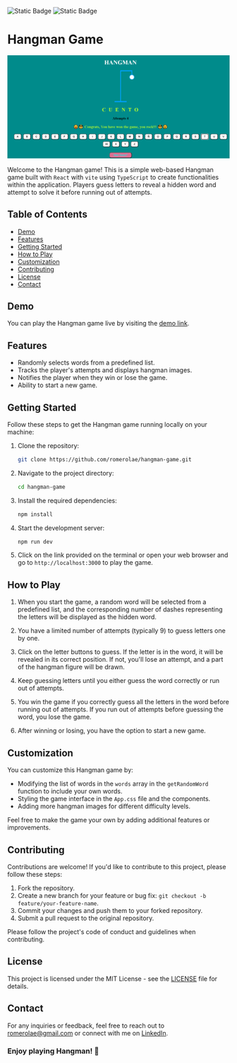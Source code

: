 ![Static Badge](https://img.shields.io/badge/romerolae%40gmail.com-8A2BE2)   ![Static Badge](https://img.shields.io/badge/linkedin.com/in/romerolae/-green)


# Hangman Game

![Alt text](image.png)

Welcome to the Hangman game! This is a simple web-based Hangman game built with `React` with `vite` using `TypeScript` to create functionalities within the application. Players guess letters to reveal a hidden word and attempt to solve it before running out of attempts.

## Table of Contents

- [Demo](#demo)
- [Features](#features)
- [Getting Started](#getting-started)
- [How to Play](#how-to-play)
- [Customization](#customization)
- [Contributing](#contributing)
- [License](#license)
- [Contact](#contact)

## Demo

You can play the Hangman game live by visiting the [demo link](#insert-demo-link-here).

## Features

- Randomly selects words from a predefined list.
- Tracks the player's attempts and displays hangman images.
- Notifies the player when they win or lose the game.
- Ability to start a new game.

## Getting Started

Follow these steps to get the Hangman game running locally on your machine:

1. Clone the repository:

   ```bash
   git clone https://github.com/romerolae/hangman-game.git
   ```

2. Navigate to the project directory:

   ```bash
   cd hangman-game
   ```

3. Install the required dependencies:

   ```bash
   npm install
   ```

4. Start the development server:

   ```bash
   npm run dev
   ```

5. Click on the link provided on the terminal or open your web browser and go to `http://localhost:3000` to play the game.

## How to Play

1. When you start the game, a random word will be selected from a predefined list, and the corresponding number of dashes representing the letters will be displayed as the hidden word.

2. You have a limited number of attempts (typically 9) to guess letters one by one.

3. Click on the letter buttons to guess. If the letter is in the word, it will be revealed in its correct position. If not, you'll lose an attempt, and a part of the hangman figure will be drawn.

4. Keep guessing letters until you either guess the word correctly or run out of attempts.

5. You win the game if you correctly guess all the letters in the word before running out of attempts. If you run out of attempts before guessing the word, you lose the game.

6. After winning or losing, you have the option to start a new game.

## Customization

You can customize this Hangman game by:

- Modifying the list of words in the `words` array in the `getRandomWord` function to include your own words.
- Styling the game interface in the `App.css` file and the components.
- Adding more hangman images for different difficulty levels.

Feel free to make the game your own by adding additional features or improvements.

## Contributing

Contributions are welcome! If you'd like to contribute to this project, please follow these steps:

1. Fork the repository.
2. Create a new branch for your feature or bug fix: `git checkout -b feature/your-feature-name`.
3. Commit your changes and push them to your forked repository.
4. Submit a pull request to the original repository.

Please follow the project's code of conduct and guidelines when contributing.

## License

This project is licensed under the MIT License - see the [LICENSE](LICENSE) file for details.

## Contact
For any inquiries or feedback, feel free to reach out to romerolae@gmail.com or connect with me on [LinkedIn](https://www.linkedin.com/in/romerolae/).






### Enjoy playing Hangman! 🤙
